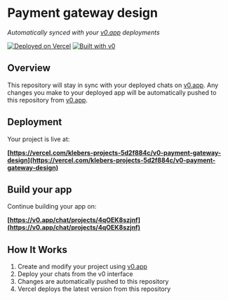 # Payment gateway design

*Automatically synced with your [v0.app](https://v0.app) deployments*

[![Deployed on Vercel](https://img.shields.io/badge/Deployed%20on-Vercel-black?style=for-the-badge&logo=vercel)](https://vercel.com/klebers-projects-5d2f884c/v0-payment-gateway-design)
[![Built with v0](https://img.shields.io/badge/Built%20with-v0.app-black?style=for-the-badge)](https://v0.app/chat/projects/4qOEK8szjnf)

## Overview

This repository will stay in sync with your deployed chats on [v0.app](https://v0.app).
Any changes you make to your deployed app will be automatically pushed to this repository from [v0.app](https://v0.app).

## Deployment

Your project is live at:

**[https://vercel.com/klebers-projects-5d2f884c/v0-payment-gateway-design](https://vercel.com/klebers-projects-5d2f884c/v0-payment-gateway-design)**

## Build your app

Continue building your app on:

**[https://v0.app/chat/projects/4qOEK8szjnf](https://v0.app/chat/projects/4qOEK8szjnf)**

## How It Works

1. Create and modify your project using [v0.app](https://v0.app)
2. Deploy your chats from the v0 interface
3. Changes are automatically pushed to this repository
4. Vercel deploys the latest version from this repository